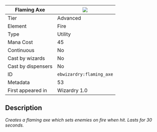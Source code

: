 | Flaming Axe |![](https://github.com/Electroblob77/Wizardry/blob/1.12.2/src/main/resources/assets/ebwizardry/textures/spells/ebwizardry:flaming_axe.png)|
|---|---|
| Tier | Advanced |
| Element | Fire |
| Type | Utility |
| Mana Cost | 45 |
| Continuous | No |
| Cast by wizards | No |
| Cast by dispensers | No |
| ID | `ebwizardry:flaming_axe` |
| Metadata | 53 |
| First appeared in | Wizardry 1.0 |
## Description
_Creates a flaming axe which sets enemies on fire when hit. Lasts for 30 seconds._